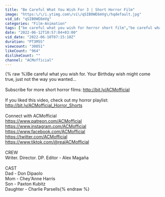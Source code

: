 ```yaml
---
title: "Be Careful What You Wish For 3 | Short Horror Film"
image: "https:\/\/i.ytimg.com\/vi\/qSIB0WE6mVg\/hqdefault.jpg"
vid_id: "qSIB0WE6mVg"
categories: "Film-Animation"
tags: ["be careful what you wish for horror short film","be careful what you wish for","be careful what you wish for horror"]
date: "2022-06-12T10:57:04+03:00"
vid_date: "2022-06-10T07:15:10Z"
duration: "PT3M5S"
viewcount: "30851"
likeCount: "964"
dislikeCount: ""
channel: "ACMofficial"
---
```

{% raw %}Be careful what you wish for. Your Birthday wish might come true, just not the way you wanted...<br /><br />Subscribe for more short horror films: <a rel="nofollow" target="blank" href="http://bit.ly/ACMofficial">http://bit.ly/ACMofficial</a><br /><br />If you liked this video, check out my horror playlist: <a rel="nofollow" target="blank" href="http://bit.ly/ACMofficial_Horror_Shorts">http://bit.ly/ACMofficial_Horror_Shorts</a><br /><br />Connect with ACMofficial<br /><a rel="nofollow" target="blank" href="https://www.patreon.com/ACMofficial">https://www.patreon.com/ACMofficial</a><br /><a rel="nofollow" target="blank" href="https://www.instagram.com/ACMofficial">https://www.instagram.com/ACMofficial</a><br /><a rel="nofollow" target="blank" href="https://www.facebook.com/ACMofficial">https://www.facebook.com/ACMofficial</a><br /><a rel="nofollow" target="blank" href="https://twitter.com/ACMofficial">https://twitter.com/ACMofficial</a><br /><a rel="nofollow" target="blank" href="https://www.tiktok.com/@realACMofficial">https://www.tiktok.com/@realACMofficial</a><br /><br />CREW<br />Writer. Director. DP. Editor - Alex Magaña<br /><br />CAST<br />Dad - Don Dipaolo<br />Mom - Chey'Anne Harris<br />Son - Paxton Kubitz<br />Daughter - Charlie Parsells{% endraw %}
